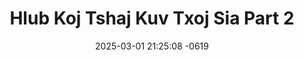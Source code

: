 ---
layout: movie-video-data
date: 2025-03-01 21:25:08 -0619
categories: movie

# Site Attributes
title: "Hlub Koj Tshaj Kuv Txoj Sia Part 2"
permalink: "/movie/Hlub_Koj_Tshaj_Kuv_Txoj_Sia_Part_2"

# Movie Attributes
synopsis: ""
producer: "Twin Star Video Production"
director: ""
writer: ""
video_link: "https://youtu.be/zdXmildacTY?si=gIUAWQj_5p6P5eqw"
genre: "Romance"
year: "2002"
release_type: "VHS"
storage: "Private"
thumbnail: "/assets/images/movie_thumbnails/Hlub Koj Tshaj Kuv Txoj Sia Part 2.jpeg"
publishing_company: "Twin Star Video Production"

# Sequels + Parts
base_movie: "Hlub Koj Tshaj Kuv Txoj Sia"
total_parts: 2
sequel: ""

# Movie Cast
cast:
- name: "Voos Yaj"
---
